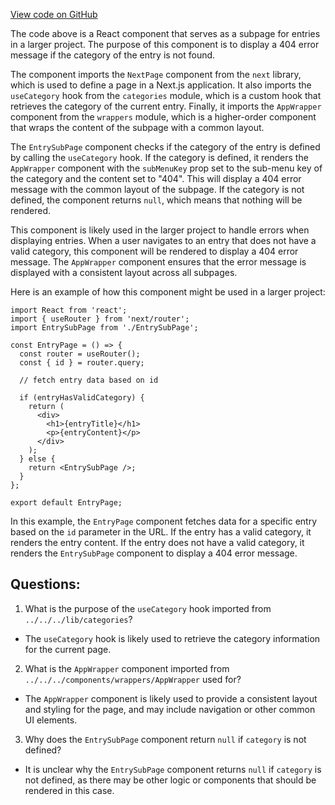 [View code on GitHub](https://github.com/technologiestiftung/kulturdaten-frontend/blob/master/pages/[organizer]/[category]/404.tsx)

The code above is a React component that serves as a subpage for entries in a larger project. The purpose of this component is to display a 404 error message if the category of the entry is not found. 

The component imports the `NextPage` component from the `next` library, which is used to define a page in a Next.js application. It also imports the `useCategory` hook from the `categories` module, which is a custom hook that retrieves the category of the current entry. Finally, it imports the `AppWrapper` component from the `wrappers` module, which is a higher-order component that wraps the content of the subpage with a common layout.

The `EntrySubPage` component checks if the category of the entry is defined by calling the `useCategory` hook. If the category is defined, it renders the `AppWrapper` component with the `subMenuKey` prop set to the sub-menu key of the category and the content set to "404". This will display a 404 error message with the common layout of the subpage. If the category is not defined, the component returns `null`, which means that nothing will be rendered.

This component is likely used in the larger project to handle errors when displaying entries. When a user navigates to an entry that does not have a valid category, this component will be rendered to display a 404 error message. The `AppWrapper` component ensures that the error message is displayed with a consistent layout across all subpages. 

Here is an example of how this component might be used in a larger project:

```
import React from 'react';
import { useRouter } from 'next/router';
import EntrySubPage from './EntrySubPage';

const EntryPage = () => {
  const router = useRouter();
  const { id } = router.query;

  // fetch entry data based on id

  if (entryHasValidCategory) {
    return (
      <div>
        <h1>{entryTitle}</h1>
        <p>{entryContent}</p>
      </div>
    );
  } else {
    return <EntrySubPage />;
  }
};

export default EntryPage;
```

In this example, the `EntryPage` component fetches data for a specific entry based on the `id` parameter in the URL. If the entry has a valid category, it renders the entry content. If the entry does not have a valid category, it renders the `EntrySubPage` component to display a 404 error message.
## Questions: 
 1. What is the purpose of the `useCategory` hook imported from `../../../lib/categories`?
- The `useCategory` hook is likely used to retrieve the category information for the current page.

2. What is the `AppWrapper` component imported from `../../../components/wrappers/AppWrapper` used for?
- The `AppWrapper` component is likely used to provide a consistent layout and styling for the page, and may include navigation or other common UI elements.

3. Why does the `EntrySubPage` component return `null` if `category` is not defined?
- It is unclear why the `EntrySubPage` component returns `null` if `category` is not defined, as there may be other logic or components that should be rendered in this case.